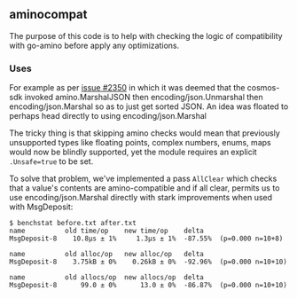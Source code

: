 ## aminocompat

The purpose of this code is to help with checking the logic of compatibility with go-amino before
apply any optimizations.

### Uses
For example as per [issue #2350](https://github.com/cosmos/cosmos-sdk/issues/2350) in which it was deemed
that the cosmos-sdk invoked amino.MarshalJSON then encoding/json.Unmarshal then encoding/json.Marshal so as
to just get sorted JSON. An idea was floated to perhaps head directly to using encoding/json.Marshal

The tricky thing is that skipping amino checks would mean that previously unsupported types like floating points,
complex numbers, enums, maps would now be blindly supported, yet the module requires an explicit `.Unsafe=true` to
be set.

To solve that problem, we've implemented a pass `AllClear` which checks that a value's contents are amino-compatible
and if all clear, permits us to use encoding/json.Marshal directly with stark improvements when used with MsgDeposit:

```shell
$ benchstat before.txt after.txt 
name          old time/op    new time/op    delta
MsgDeposit-8    10.8µs ± 1%     1.3µs ± 1%  -87.55%  (p=0.000 n=10+8)

name          old alloc/op   new alloc/op   delta
MsgDeposit-8    3.75kB ± 0%    0.26kB ± 0%  -92.96%  (p=0.000 n=10+10)

name          old allocs/op  new allocs/op  delta
MsgDeposit-8      99.0 ± 0%      13.0 ± 0%  -86.87%  (p=0.000 n=10+10)
```
